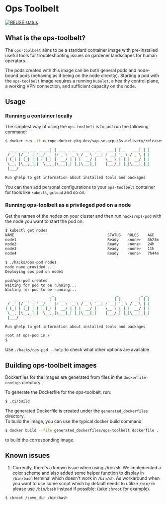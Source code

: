 # Ops Toolbelt

[![REUSE status](https://api.reuse.software/badge/github.com/gardener/ops-toolbelt)](https://api.reuse.software/info/github.com/gardener/ops-toolbelt)

## What is the ops-toolbelt?

The `ops-toolbelt` aims to be a standard container image with pre-installed useful tools for troubleshooting issues on gardener landscapes for human operators.

The pods created with this image can be both general pods and node-bound pods (behaving as if being on the node directly).
Starting a pod with the `ops-toolbelt` image requires a running `Kubelet`, a healthy control plane, a working VPN connection, and sufficient capacity on the node.

## Usage

### Running a container locally

The simplest way of using the `ops-toolbelt` is to just run the following command:

```bash
$ docker run -it europe-docker.pkg.dev/sap-se-gcp-k8s-delivery/releases-public/eu_gcr_io/gardener-project/gardener/ops-toolbelt:latest

  __ _  __ _ _ __ __| | ___ _ __   ___ _ __   ___| |__   ___| | |
 / _` |/ _` | '__/ _` |/ _ \ '_ \ / _ \ '__| / __| '_ \ / _ \ | |
| (_| | (_| | | | (_| |  __/ | | |  __/ |    \__ \ | | |  __/ | |
 \__, |\__,_|_|  \__,_|\___|_| |_|\___|_|    |___/_| |_|\___|_|_|
 |___/

Run ghelp to get information about installed tools and packages
```

You can then add personal configurations to your `ops-toolbelt` container for tools like `kubectl`, `gcloud` and so on.

### Running ops-toolbelt as a privileged pod on a node

Get the names of the nodes on your cluster and then run `hacks/ops-pod` with the node you want to start the pod on:

```bash
$ kubectl get nodes                                                    
NAME                                          STATUS   ROLES    AGE     VERSION
node1                                         Ready    <none>   3h23m   v1.30.4
node2                                         Ready    <none>   24h     v1.30.4
node3                                         Ready    <none>   11h     v1.30.4
node4                                         Ready    <none>   7h44m   v1.30.4

$ ./hacks/ops-pod node1
node name provided ...
Deploying ops pod on node1

pod/ops-pod created
Waiting for pod to be running...
Waiting for pod to be running...
                     _                            _          _ _
  __ _  __ _ _ __ __| | ___ _ __   ___ _ __   ___| |__   ___| | |
 / _` |/ _` | '__/ _` |/ _ \ '_ \ / _ \ '__| / __| '_ \ / _ \ | |
| (_| | (_| | | | (_| |  __/ | | |  __/ |    \__ \ | | |  __/ | |
 \__, |\__,_|_|  \__,_|\___|_| |_|\___|_|    |___/_| |_|\___|_|_|
 |___/

Run ghelp to get information about installed tools and packages

root at ops-pod in /
$
```

Use `./hacks/ops-pod --help` to check what other options are available

## Building ops-toolbelt images

Dockerfiles for the images are generated from files in the `dockerfile-configs` directory.

To generate the Dockerfile for the ops-toolbelt, run:

```bash
$ .ci/build
```

The generated Dockerfile is created under the `generated_dockerfiles` directory.  
To build the image, you can use the typical docker build command:

```bash
$ docker build --file generated_dockerfiles/ops-toolbelt.dockerfile .
```

to build the corresponding image.

## Known issues

1. Currently, there's a known issue when using `/bin/sh`. We implemented a color scheme and also added some helper function to display in `/bin/bash` terminal which doesn't work in `/bin/sh`. As workaround when you want to use some script which by default needs to utilize `/bin/sh` please use `/bin/bash` instead if possible: (take `chroot` for example).

```bash
$ chroot /some_dir /bin/bash
```
